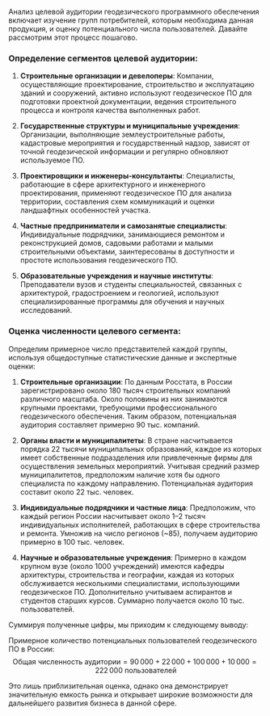 Анализ целевой аудитории геодезического программного обеспечения включает изучение групп потребителей, которым необходима данная продукция, и оценку потенциального числа пользователей. Давайте рассмотрим этот процесс пошагово.

### Определение сегментов целевой аудитории:

1. **Строительные организации и девелоперы**:
   Компании, осуществляющие проектирование, строительство и эксплуатацию зданий и сооружений, активно используют геодезическое ПО для подготовки проектной документации, ведения строительного процесса и контроля качества выполненных работ.

2. **Государственные структуры и муниципальные учреждения**:
   Организации, выполняющие землеустроительные работы, кадастровые мероприятия и государственный надзор, зависят от точной геодезической информации и регулярно обновляют используемое ПО.

3. **Проектировщики и инженеры-консультанты**:
   Специалисты, работающие в сфере архитектурного и инженерного проектирования, применяют геодезическое ПО для анализа территории, составления схем коммуникаций и оценки ландшафтных особенностей участка.

4. **Частные предприниматели и самозанятые специалисты**:
   Индивидуальные подрядчики, занимающиеся ремонтом и реконструкцией домов, садовыми работами и малыми строительными объектами, заинтересованы в доступности и простоте использования геодезического ПО.

5. **Образовательные учреждения и научные институты**:
   Преподаватели вузов и студенты специальностей, связанных с архитектурой, градостроением и геологией, используют специализированные программы для обучения и научных исследований.

### Оценка численности целевого сегмента:

Определим примерное число представителей каждой группы, используя общедоступные статистические данные и экспертные оценки:

1. **Строительные организации**:
   По данным Росстата, в России зарегистрировано около 180 тысяч строительных компаний различного масштаба. Около половины из них занимаются крупными проектами, требующими профессионального геодезического обеспечения. Таким образом, потенциальная аудитория составляет примерно 90 тыс. компаний.

2. **Органы власти и муниципалитеты**:
   В стране насчитывается порядка 22 тысячи муниципальных образований, каждое из которых имеет собственные подразделения или привлеченные фирмы для осуществления земельных мероприятий. Учитывая средний размер муниципалитетов, предположим наличие хотя бы одного специалиста по каждому направлению. Потенциальная аудитория составит около 22 тыс. человек.

3. **Индивидуальные подрядчики и частные лица**:
   Предположим, что каждый регион России насчитывает около 1–2 тысяч индивидуальных исполнителей, работающих в сфере строительства и ремонта. Умножив на число регионов (~85), получаем аудиторию примерно в 100 тыс. человек.

4. **Научные и образовательные учреждения**:
   Примерно в каждом крупном вузе (около 1000 учреждений) имеются кафедры архитектуры, строительства и географии, каждая из которых обслуживается несколькими специалистами, использующими геодезическое ПО. Дополнительно учитываем аспирантов и студентов старших курсов. Суммарно получается около 10 тыс. пользователей.

Суммируя полученные цифры, мы приходим к следующему выводу:

Примерное количество потенциальных пользователей геодезического ПО в России:
$$
\text{Общая численность аудитории} = 90\,000 + 22\,000 + 100\,000 + 10\,000 = 222\,000 \text{ пользователей}
$$

Это лишь приблизительная оценка, однако она демонстрирует значительную емкость рынка и открывает широкие возможности для дальнейшего развития бизнеса в данной сфере.